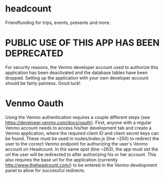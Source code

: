 # headcount
Friendfunding for trips, events, presents and more.

# PUBLIC USE OF THIS APP HAS BEEN DEPRECATED #
For security reasons, the Venmo developer account used to authorize this application has been deactivated and the database tables have been dropped. Setting up the application with your own developer account should be fairly painless. Good luck!

# Venmo Oauth
Using the Venmo authentication requires a couple different steps (see https://developer.venmo.com/docs/oauth). First, anyone with a regular Venmo account needs to access his/her development tab and create a Venmo application, where the required client ID and client secret keys can be found. These must be used in routes/index.js (line ~250) to redirect the user to the correct Venmo endpoint for authorizing the user's Venmo account on Headcount. In the same spot (line ~263), the app must set the url the user will be redirected to after authorizing his or her account. This also requires the base url for the application (currently http://www.theheadcount.com/) to be entered in the Venmo development panel to allow for successful redirects.


